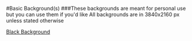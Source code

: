 #Basic Background(s)
###These backgrounds are meant for personal use but you can use them if you'd like
All backgrounds are in 3840x2160 px unless stated otherwise

[Black Background](https://raw.githubusercontent.com/Spqcee/background/main/black%20background.png)

